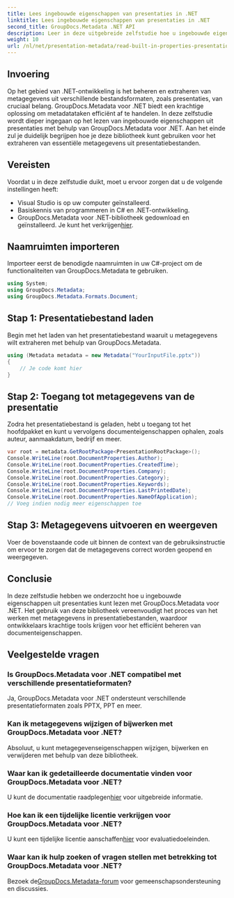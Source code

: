```yaml
---
title: Lees ingebouwde eigenschappen van presentaties in .NET
linktitle: Lees ingebouwde eigenschappen van presentaties in .NET
second_title: GroupDocs.Metadata .NET API
description: Leer in deze uitgebreide zelfstudie hoe u ingebouwde eigenschappen uit presentaties kunt extraheren met GroupDocs.Metadata voor .NET.
weight: 10
url: /nl/net/presentation-metadata/read-built-in-properties-presentations/
---
```

## Invoering
Op het gebied van .NET-ontwikkeling is het beheren en extraheren van metagegevens uit verschillende bestandsformaten, zoals presentaties, van cruciaal belang. GroupDocs.Metadata voor .NET biedt een krachtige oplossing om metadatataken efficiënt af te handelen. In deze zelfstudie wordt dieper ingegaan op het lezen van ingebouwde eigenschappen uit presentaties met behulp van GroupDocs.Metadata voor .NET. Aan het einde zul je duidelijk begrijpen hoe je deze bibliotheek kunt gebruiken voor het extraheren van essentiële metagegevens uit presentatiebestanden.
## Vereisten
Voordat u in deze zelfstudie duikt, moet u ervoor zorgen dat u de volgende instellingen heeft:
- Visual Studio is op uw computer geïnstalleerd.
- Basiskennis van programmeren in C# en .NET-ontwikkeling.
-  GroupDocs.Metadata voor .NET-bibliotheek gedownload en geïnstalleerd. Je kunt het verkrijgen[hier](https://releases.groupdocs.com/metadata/net/).

## Naamruimten importeren
Importeer eerst de benodigde naamruimten in uw C#-project om de functionaliteiten van GroupDocs.Metadata te gebruiken.
```csharp
using System;
using GroupDocs.Metadata;
using GroupDocs.Metadata.Formats.Document;
```
## Stap 1: Presentatiebestand laden
Begin met het laden van het presentatiebestand waaruit u metagegevens wilt extraheren met behulp van GroupDocs.Metadata.
```csharp
using (Metadata metadata = new Metadata("YourInputFile.pptx"))
{
    // Je code komt hier
}
```
## Stap 2: Toegang tot metagegevens van de presentatie
Zodra het presentatiebestand is geladen, hebt u toegang tot het hoofdpakket en kunt u vervolgens documenteigenschappen ophalen, zoals auteur, aanmaakdatum, bedrijf en meer.
```csharp
var root = metadata.GetRootPackage<PresentationRootPackage>();
Console.WriteLine(root.DocumentProperties.Author);
Console.WriteLine(root.DocumentProperties.CreatedTime);
Console.WriteLine(root.DocumentProperties.Company);
Console.WriteLine(root.DocumentProperties.Category);
Console.WriteLine(root.DocumentProperties.Keywords);
Console.WriteLine(root.DocumentProperties.LastPrintedDate);
Console.WriteLine(root.DocumentProperties.NameOfApplication);
// Voeg indien nodig meer eigenschappen toe
```
## Stap 3: Metagegevens uitvoeren en weergeven
Voer de bovenstaande code uit binnen de context van de gebruiksinstructie om ervoor te zorgen dat de metagegevens correct worden geopend en weergegeven.

## Conclusie
In deze zelfstudie hebben we onderzocht hoe u ingebouwde eigenschappen uit presentaties kunt lezen met GroupDocs.Metadata voor .NET. Het gebruik van deze bibliotheek vereenvoudigt het proces van het werken met metagegevens in presentatiebestanden, waardoor ontwikkelaars krachtige tools krijgen voor het efficiënt beheren van documenteigenschappen.

## Veelgestelde vragen
### Is GroupDocs.Metadata voor .NET compatibel met verschillende presentatieformaten?
Ja, GroupDocs.Metadata voor .NET ondersteunt verschillende presentatieformaten zoals PPTX, PPT en meer.
### Kan ik metagegevens wijzigen of bijwerken met GroupDocs.Metadata voor .NET?
Absoluut, u kunt metagegevenseigenschappen wijzigen, bijwerken en verwijderen met behulp van deze bibliotheek.
### Waar kan ik gedetailleerde documentatie vinden voor GroupDocs.Metadata voor .NET?
 U kunt de documentatie raadplegen[hier](https://tutorials.groupdocs.com/metadata/net/) voor uitgebreide informatie.
### Hoe kan ik een tijdelijke licentie verkrijgen voor GroupDocs.Metadata voor .NET?
 U kunt een tijdelijke licentie aanschaffen[hier](https://purchase.groupdocs.com/temporary-license/) voor evaluatiedoeleinden.
### Waar kan ik hulp zoeken of vragen stellen met betrekking tot GroupDocs.Metadata voor .NET?
 Bezoek de[GroupDocs.Metadata-forum](https://forum.groupdocs.com/c/metadata/14) voor gemeenschapsondersteuning en discussies.